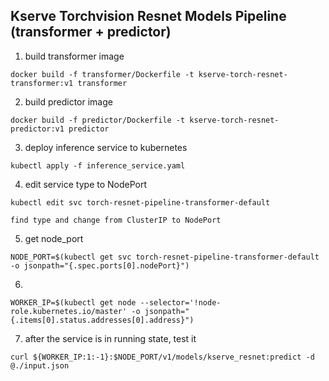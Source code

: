 Kserve Torchvision Resnet Models Pipeline (transformer + predictor)
-

1. build transformer image
```shell
docker build -f transformer/Dockerfile -t kserve-torch-resnet-transformer:v1 transformer
```
2. build predictor image
```shell
docker build -f predictor/Dockerfile -t kserve-torch-resnet-predictor:v1 predictor
```
3. deploy inference service to kubernetes
```shell
kubectl apply -f inference_service.yaml
```
4. edit service type to NodePort
```shell
kubectl edit svc torch-resnet-pipeline-transformer-default
```
    find type and change from ClusterIP to NodePort
5. get node_port
```shell
NODE_PORT=$(kubectl get svc torch-resnet-pipeline-transformer-default -o jsonpath="{.spec.ports[0].nodePort}")
```
6.
```shell
WORKER_IP=$(kubectl get node --selector='!node-role.kubernetes.io/master' -o jsonpath="{.items[0].status.addresses[0].address}")
```
7. after the service is in running state, test it
```shell
curl ${WORKER_IP:1:-1}:$NODE_PORT/v1/models/kserve_resnet:predict -d @./input.json
```
